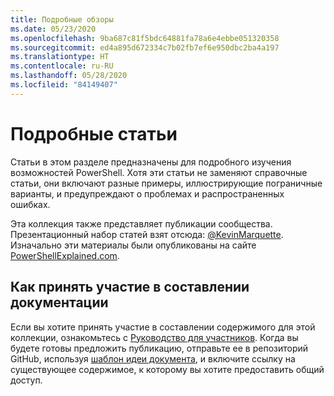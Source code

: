 ```yaml
---
title: Подробные обзоры
ms.date: 05/23/2020
ms.openlocfilehash: 9ba687c81f5bdc64881fa78a6e4ebbe051320358
ms.sourcegitcommit: ed4a895d672334c7b02fb7ef6e950dbc2ba4a197
ms.translationtype: HT
ms.contentlocale: ru-RU
ms.lasthandoff: 05/28/2020
ms.locfileid: "84149407"
---
```

# <a name="deep-dive-articles"></a>Подробные статьи

Статьи в этом разделе предназначены для подробного изучения возможностей PowerShell. Хотя эти статьи не заменяют справочные статьи, они включают разные примеры, иллюстрирующие пограничные варианты, и предупреждают о проблемах и распространенных ошибках.

Эта коллекция также представляет публикации сообщества. Презентационный набор статей взят отсюда: [@KevinMarquette][]. Изначально эти материалы были опубликованы на сайте [PowerShellExplained.com][].

## <a name="how-to-contribute-content"></a>Как принять участие в составлении документации

Если вы хотите принять участие в составлении содержимого для этой коллекции, ознакомьтесь с [Руководство для участников][]. Когда вы будете готовы предложить публикацию, отправьте ее в репозиторий GitHub, используя [шаблон идеи документа][], и включите ссылку на существующее содержимое, к которому вы хотите предоставить общий доступ.

<!-- link references -->
[powershellexplained.com]: https://powershellexplained.com/
[@KevinMarquette]: https://twitter.com/KevinMarquette
[Руководство для участников]: https://aka.ms/PSDocsContributor
[Шаблон идеи документа]: https://github.com/MicrosoftDocs/PowerShell-Docs/issues/new?assignees=&labels=doc-idea&template=New_Document_Request.md&title=Community+contribution
